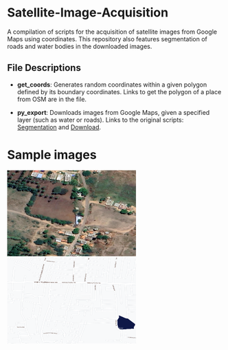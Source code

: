 # Satellite-Image-Acquisition
A compilation of scripts for the acquisition of satellite images from Google Maps using coordinates. This repository also features segmentation of roads and water bodies in the downloaded images.

## File Descriptions

- **get_coords**: Generates random coordinates within a given polygon defined by its boundary coordinates. Links to get the polygon of a place from OSM are in the file.

- **py_export**: Downloads images from Google Maps, given a specified layer (such as water or roads). Links to the original scripts: [Segmentation](https://gist.github.com/sebastianleonte/69a5f62220fbf25dca7de86c3b6d23ac) and [Download](https://gist.github.com/eskriett/6038468).

# Sample images
<img src="https://github.com/vaarshha/Satellite-Image-Acquisition/blob/main/satellite.png" alt="Satellite Image" width="300" height="200">
<img src="https://github.com/vaarshha/Satellite-Image-Acquisition/blob/main/water%20and%20road.png" alt="Satellite Image" width="300" height="200">

